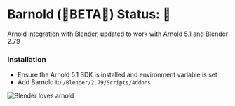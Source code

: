 # Barnold (:construction:BETA:construction:) Status: :red_circle: 
Arnold integration with Blender, updated to work with Arnold 5.1 and Blender 2.79

### Installation
- Ensure the Arnold 5.1 SDK is installed and environment variable is set
- Add Barnold to `/Blender/2.79/Scripts/Addons`

![Blender loves arnold](https://cdn.rawgit.com/tyler-furby/Furby-Studios-Website-Files/a449e03a/images/Untitled-1.png)

